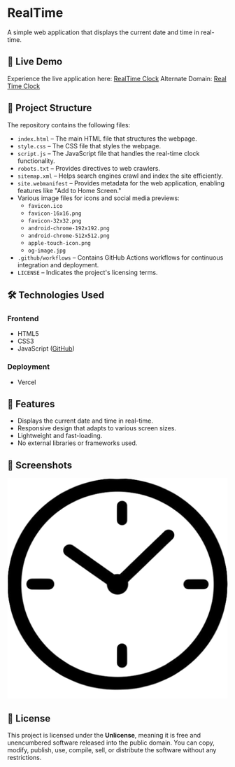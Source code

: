 # RealTime

A simple web application that displays the current date and time in real-time.

## 🚀 Live Demo

Experience the live application here: [RealTime Clock](https://realclocklive.vercel.app)
Alternate Domain: [Real Time Clock](https://animeshsrivastava246.github.io/RealTime/)

## 📁 Project Structure

The repository contains the following files:

- `index.html` – The main HTML file that structures the webpage.
- `style.css` – The CSS file that styles the webpage.
- `script.js` – The JavaScript file that handles the real-time clock functionality.
- `robots.txt` – Provides directives to web crawlers.
- `sitemap.xml` – Helps search engines crawl and index the site efficiently.
- `site.webmanifest` – Provides metadata for the web application, enabling features like "Add to Home Screen."
- Various image files for icons and social media previews:
  - `favicon.ico`
  - `favicon-16x16.png`
  - `favicon-32x32.png`
  - `android-chrome-192x192.png`
  - `android-chrome-512x512.png`
  - `apple-touch-icon.png`
  - `og-image.jpg`
- `.github/workflows` – Contains GitHub Actions workflows for continuous integration and deployment.
- `LICENSE` – Indicates the project's licensing terms.

## 🛠️ Technologies Used

### Frontend
- HTML5
- CSS3
- JavaScript ([GitHub](https://github.com))

### Deployment
- Vercel

## 🔧 Features

- Displays the current date and time in real-time.
- Responsive design that adapts to various screen sizes.
- Lightweight and fast-loading.
- No external libraries or frameworks used.

## 📸 Screenshots

![RealTime Clock](https://github.com/animeshsrivastava246/RealTime/blob/main/og-image.jpg)

## 📄 License

This project is licensed under the **Unlicense**, meaning it is free and unencumbered software released into the public domain. You can copy, modify, publish, use, compile, sell, or distribute the software without any restrictions.
